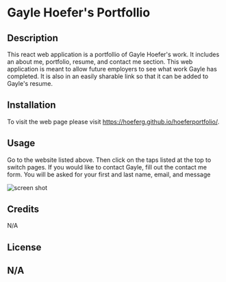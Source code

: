 # Gayle Hoefer's Portfollio

## Description

This react web application is a portfollio of Gayle Hoefer's work. It includes an about me, portfolio, resume, and contact me section. This web application is meant to allow future employers to see what work Gayle has completed. It is also in an easily sharable link so that it can be added to Gayle's resume.

## Installation

To visit the web page please visit https://hoeferg.github.io/hoeferportfolio/.
## Usage

Go to the website listed above. Then click on the taps listed at the top to switch pages. If you would like to contact Gayle, fill out the contact me form. You will be asked for your first and last name, email, and message

![screen shot](assets/images/screenshot.png)

## Credits

N/A

## License

N/A
---

